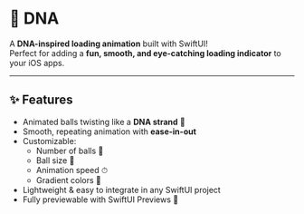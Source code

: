# 🧬 DNA

A **DNA-inspired loading animation** built with SwiftUI!  
Perfect for adding a **fun, smooth, and eye-catching loading indicator** to your iOS apps.

---

## ✨ Features

- Animated balls twisting like a **DNA strand** 🧬
- Smooth, repeating animation with **ease-in-out**
- Customizable:
  - Number of balls 🎱
  - Ball size 📏
  - Animation speed ⏱
  - Gradient colors 🌈
- Lightweight & easy to integrate in any SwiftUI project
- Fully previewable with SwiftUI Previews 👀
